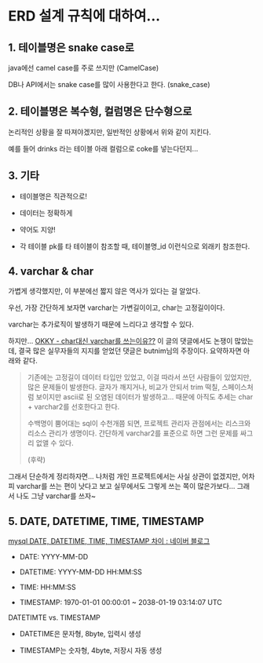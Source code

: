 # ERD 설계 규칙에 대하여...

## 1. 테이블명은 snake case로

java에선 camel case를 주로 쓰지만 (CamelCase)

DB나 API에서는 snake case를 많이 사용한다고 한다. (snake_case)

## 2. 테이블명은 복수형, 컬럼명은 단수형으로

논리적인 상황을 잘 따져야겠지만, 일반적인 상황에서 위와 같이 지킨다.

예를 들어 drinks 라는 테이블 아래 컬럼으로 coke를 넣는다던지...

## 3. 기타

- 테이블명은 직관적으로!

- 데이터는 정확하게

- 약어도 지양!

- 각 테이블 pk를 타 테이블이 참조할 때, 테이블명\_id 이런식으로 외래키 참조한다.

## 4. varchar & char

가볍게 생각했지만, 이 부분에선 짧지 않은 역사가 있다는 걸 알았다.

우선, 가장 간단하게 보자면 varchar는 가변길이이고, char는 고정길이이다.

varchar는 추가로직이 발생하기 때문에 느리다고 생각할 수 있다.

하지만... [OKKY - char대신 varchar를 쓰는이유??](https://okky.kr/articles/217655) 이 글의 댓글에서도 논쟁이 많았는데, 결국 많은 실무자들의 지지를 얻었던 댓글은 butnim님의 주장이다. 요약하자면 아래와 같다.

> 기존에는 고정길이 데이터 타입만 있었고, 이걸 따라서 쓰던 사람들이 있었지만, 많은 문제들이 발생한다. 글자가 깨지거나, 비교가 안되서 trim 떡칠, 스페이스처럼 보이지만 ascii로 된 오염된 데이터가 발생하고... 때문에 아직도 추세는 char + varchar2를 선호한다고 한다.
> 
> 수백명이 뿜어대는 sql이 수천개쯤 되면, 프로젝트 관리자 관점에서는 리스크와 리소스 관리가 생명이다. 간단하게 varchar2를 표준으로 하면 그런 문제를 싸그리 없앨 수 있다.
> 
> (후략)

그래서 단순하게 정리하자면... 나처럼 개인 프로젝트에서는 사실 상관이 없겠지만, 어차피 varchar를 쓰는 편이 낫다고 보고 실무에서도 그렇게 쓰는 쪽이 많은가보다... 그래서 나도 그냥 varchar를 쓰자\~

## 5. DATE, DATETIME, TIME, TIMESTAMP

[mysql DATE, DATETIME, TIME, TIMESTAMP 차이 : 네이버 블로그](https://m.blog.naver.com/nieah914/221810697040)

- DATE: YYYY-MM-DD

- DATETIME: YYYY-MM-DD HH:MM:SS

- TIME: HH:MM:SS

- TIMESTAMP: 1970-01-01 00\:00:01 ~ 2038-01-19 03\:14:07 UTC

DATETIMTE vs. TIMESTAMP

- DATETIME은 문자형, 8byte, 입력시 생성

- TIMESTAMP는 숫자형, 4byte, 저장시 자동 생성
